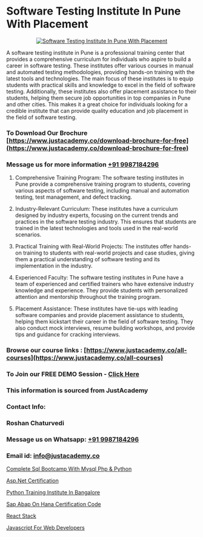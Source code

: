 # Software Testing Institute In Pune With Placement

<p align="center">
  <a href="https://justacademy.co/program-detail/software-testing">
    <img src="https://justacademy.co/storage2/program_images/1704700438.webp" alt="Software Testing Institute In Pune With Placement">
  </a>
</p>


A software testing institute in Pune is a professional training center that provides a comprehensive curriculum for individuals who aspire to build a career in software testing. These institutes offer various courses in manual and automated testing methodologies, providing hands-on training with the latest tools and technologies. The main focus of these institutes is to equip students with practical skills and knowledge to excel in the field of software testing. Additionally, these institutes also offer placement assistance to their students, helping them secure job opportunities in top companies in Pune and other cities. This makes it a great choice for individuals looking for a credible institute that can provide quality education and job placement in the field of software testing.
### To Download Our Brochure [https://www.justacademy.co/download-brochure-for-free](https://www.justacademy.co/download-brochure-for-free)
### Message us for more information [+91 9987184296](https://api.whatsapp.com/send?phone=919987184296)
1) Comprehensive Training Program: The software testing institutes in Pune provide a comprehensive training program to students, covering various aspects of software testing, including manual and automation testing, test management, and defect tracking.

2) Industry-Relevant Curriculum: These institutes have a curriculum designed by industry experts, focusing on the current trends and practices in the software testing industry. This ensures that students are trained in the latest technologies and tools used in the real-world scenarios.

3) Practical Training with Real-World Projects: The institutes offer hands-on training to students with real-world projects and case studies, giving them a practical understanding of software testing and its implementation in the industry.

4) Experienced Faculty: The software testing institutes in Pune have a team of experienced and certified trainers who have extensive industry knowledge and experience. They provide students with personalized attention and mentorship throughout the training program.

5) Placement Assistance: These institutes have tie-ups with leading software companies and provide placement assistance to students, helping them kickstart their career in the field of software testing. They also conduct mock interviews, resume building workshops, and provide tips and guidance for cracking interviews.

### Browse our course links : [https://www.justacademy.co/all-courses](https://www.justacademy.co/all-courses) 
### To Join our FREE DEMO Session - [Click Here](https://www.justacademy.co/register-for-course-demo)


### This information is sourced from JustAcademy
### Contact Info:
### Roshan Chaturvedi
### Message us on Whatsapp: [+91 9987184296](https://api.whatsapp.com/send?phone=919987184296)
### Email id: [info@justacademy.co](mailto:info@justacademy.co)
                
[Complete Sql Bootcamp With Mysql Php & Python](https://www.linkedin.com/pulse/complete-sql-bootcamp-mysql-php-python-ccooe?trackingId=NsP5xCQvumi6J8RpQd6SBw%3D%3D&lipi=urn%3Ali%3Apage%3Ad_flagship3_company_admin%3B8iJAXExGSpWzkSgodJb9Bg%3D%3D)

[Asp.Net Certification](https://www.linkedin.com/pulse/aspnet-certification-justacademy-jaipur-pubnc?trackingId=Ov5erLZSFHTcXDmq1fYiSQ%3D%3D&lipi=urn%3Ali%3Apage%3Ad_flagship3_company_admin%3BIXUBIWFOQ8%2BPAHGixoaE%2FQ%3D%3D)

[Python Training Institute In Bangalore](https://medium.com/@negishivu99/python-training-institute-in-bangalore-27867b97332c)

[Sap Abap On Hana Certification Code](https://medium.com/@mahi3106/sap-abap-on-hana-certification-code-8a5393eaee15)

[React Stack](https://justacademyin.github.io/Articles/React-Stack)

[Javascript For Web Developers](https://justacademyin.github.io/Articles/Javascript-For-Web-Developers)

